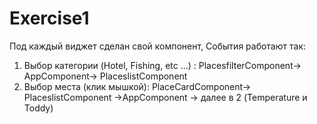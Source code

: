 # Exercise1

Под каждый виджет сделан свой компонент, 
События работают так:
1. Выбор категории  (Hotel, Fishing, etc ...) : PlacesfilterComponent->  AppComponent-> PlaceslistComponent
2. Выбор места (клик мышкой): PlaceCardComponent-> PlaceslistComponent ->AppComponent -> далее в 2 (Temperature и Toddy)